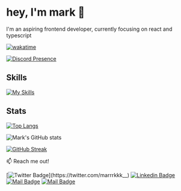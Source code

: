 # hey, I'm mark 👋
I'm an aspiring frontend developer, currently focusing on react and typescript

[![wakatime](https://wakatime.com/badge/user/8044c689-6a7c-43a8-be35-68e7ff75f4f1.svg)](https://wakatime.com/@8044c689-6a7c-43a8-be35-68e7ff75f4f1)

[![Discord Presence](https://lanyard.cnrad.dev/api/814406096022011934)](https://discord.com/users/814406096022011934)

## Skills

[![My Skills](https://skillicons.dev/icons?i=react,tailwind,js,ts,html,css)](https://github.com/marrrkkk/marrrkkk)

## Stats

[![Top Langs](https://github-readme-stats.vercel.app/api/top-langs/?username=marrrkkk&theme=tokyonight&layout=compact)](https://github.com/marrrkkk/marrrkkk)

![Mark's GitHub stats](https://github-readme-stats.vercel.app/api?username=marrrkkk&theme=tokyonight&show_icons=true)

[![GitHub Streak](https://streak-stats.demolab.com?user=marrrkkk&theme=tokyonight)](https://git.io/streak-stats)

:mailbox: Reach me out!

[![Twitter Badge](https://img.shields.io/badge/-@marrrkkk__-1ca0f1?style=flat&labelColor=1ca0f1&logo=twitter&logoColor=white&link=https://twitter.com/marrrkkk__)](https://twitter.com/marrrkkk__) [![Linkedin Badge](https://img.shields.io/badge/-Mark_Louie-0e76a8?style=flat&labelColor=0e76a8&logo=linkedin&logoColor=white)](https://www.linkedin.com/in/mark-louie-alvarez-b90162257/) [![Mail Badge](https://img.shields.io/badge/-@marklouiealvarez_-e84393?style=flat&labelColor=e84393&logo=instagram&logoColor=white)](https://instagram.com/marrrrkkkk__/) [![Mail Badge](https://img.shields.io/badge/-definitelynotmark13-c0392b?style=flat&labelColor=c0392b&logo=gmail&logoColor=white)](mailto:definitelynotmark13@gmail.com)
  


